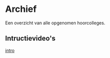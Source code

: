 # Archief

Een overzicht van alle opgenomen hoorcolleges.

## Intructievideo's

[intro](./Introductie)
